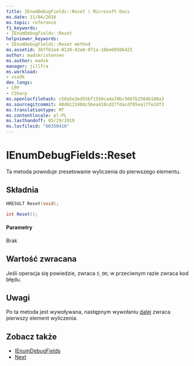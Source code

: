 ```yaml
---
title: IEnumDebugFields::Reset | Microsoft Docs
ms.date: 11/04/2016
ms.topic: reference
f1_keywords:
- IEnumDebugFields::Reset
helpviewer_keywords:
- IEnumDebugFields::Reset method
ms.assetid: 38ff61e4-0120-42e8-971a-16be6050b425
author: madskristensen
ms.author: madsk
manager: jillfra
ms.workload:
- vssdk
dev_langs:
- CPP
- CSharp
ms.openlocfilehash: c50a5e2ed55bf1550ca4a70bc566fb2504b100a3
ms.sourcegitcommit: 40d612240dc5bea418cd27fdacdf85ea177e2df3
ms.translationtype: MT
ms.contentlocale: pl-PL
ms.lasthandoff: 05/29/2019
ms.locfileid: "66350416"
---
```

# <a name="ienumdebugfieldsreset"></a>IEnumDebugFields::Reset
Ta metoda powoduje zresetowanie wyliczenia do pierwszego elementu.

## <a name="syntax"></a>Składnia

```cpp
HRESULT Reset(void);
```

```csharp
int Reset();
```

#### <a name="parameters"></a>Parametry
 Brak

## <a name="return-value"></a>Wartość zwracana
 Jeśli operacja się powiedzie, zwraca `S_OK`; w przeciwnym razie zwraca kod błędu.

## <a name="remarks"></a>Uwagi
 Po ta metoda jest wywoływana, następnym wywołaniu [dalej](../../../extensibility/debugger/reference/ienumdebugfields-next.md) zwraca pierwszy element wyliczenia.

## <a name="see-also"></a>Zobacz także
- [IEnumDebugFields](../../../extensibility/debugger/reference/ienumdebugfields.md)
- [Next](../../../extensibility/debugger/reference/ienumdebugfields-next.md)